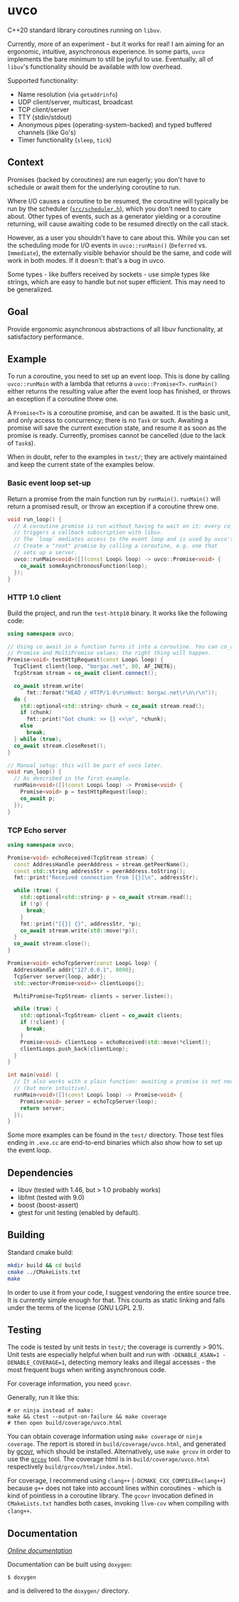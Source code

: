 # uvco

C++20 standard library coroutines running on `libuv`.

Currently, more of an experiment - but it works for real! I am aiming for an
ergonomic, intuitive, asynchronous experience. In some parts, `uvco` implements
the bare minimum to still be joyful to use. Eventually, all of `libuv`'s
functionality should be available with low overhead.

Supported functionality:

* Name resolution (via `getaddrinfo`)
* UDP client/server, multicast, broadcast
* TCP client/server
* TTY (stdin/stdout)
* Anonymous pipes (operating-system-backed) and typed buffered channels (like Go's)
* Timer functionality (`sleep`, `tick`)

## Context

Promises (backed by coroutines) are run eagerly; you don't have to schedule or await them for the
underlying coroutine to run.

Where I/O causes a coroutine to be resumed, the coroutine will typically be run
by the scheduler ([`src/scheduler.h`](src/scheduler.h)), which you don't need
to care about. Other types of events, such as a generator yielding or a
coroutine returning, will cause awaiting code to be resumed directly on the
call stack.

However, as a user you shouldn't have to care about this. While you can set the
scheduling mode for I/O events in `uvco::runMain()` (`Deferred` vs.
`Immediate`), the externally visible behavior should be the same, and code will
work in both modes. If it doesn't: that's a bug in uvco.

Some types - like buffers received by sockets - use simple types like strings,
which are easy to handle but not super efficient. This may need to be
generalized.

## Goal

Provide ergonomic asynchronous abstractions of all libuv functionality, at
satisfactory performance.

## Example

To run a coroutine, you need to set up an event loop. This is done by calling
`uvco::runMain` with a lambda that returns a `uvco::Promise<T>`. `runMain()` either
returns the resulting value after the event loop has finished, or throws an exception if
a coroutine threw one.

A `Promise<T>` is a coroutine promise, and can be awaited. It is the basic unit, and only
access to concurrency; there is no `Task` or such. Awaiting a promise will save the current
execution state, and resume it as soon as the promise is ready. Currently, promises cannot
be cancelled (due to the lack of `Task`s).

When in doubt, refer to the examples in `test/`; they are actively maintained and keep the
current state of the examples below.

### Basic event loop set-up

Return a promise from the main function run by `runMain()`. `runMain()` will return a
promised result, or throw an exception if a coroutine threw one.

```cpp
void run_loop() {
  // A coroutine promise is run without having to wait on it: every co_await
  // triggers a callback subscription with libuv.
  // The `loop` mediates access to the event loop and is used by uvco's types.
  // Create a "root" promise by calling a coroutine, e.g. one that
  // sets up a server.
  uvco::runMain<void>([](const Loop& loop) -> uvco::Promise<void> {
    co_await someAsynchronousFunction(loop);
  });
}
```

### HTTP 1.0 client

Build the project, and run the `test-http10` binary. It works like the following code:

```cpp
using namespace uvco;

// Using co_await in a function turns it into a coroutine. You can co_await all
// Promise and MultiPromise values; the right thing will happen.
Promise<void> testHttpRequest(const Loop& loop) {
  TcpClient client{loop, "borgac.net", 80, AF_INET6};
  TcpStream stream = co_await client.connect();

  co_await stream.write(
      fmt::format("HEAD / HTTP/1.0\r\nHost: borgac.net\r\n\r\n"));
  do {
    std::optional<std::string> chunk = co_await stream.read();
    if (chunk)
      fmt::print("Got chunk: >> {} <<\n", *chunk);
    else
      break;
  } while (true);
  co_await stream.closeReset();
}

// Manual setup: this will be part of uvco later.
void run_loop() {
  // As described in the first example.
  runMain<void>([](const Loop& loop) -> Promise<void> {
    Promise<void> p = testHttpRequest(loop);
    co_await p;
  });
}
```

### TCP Echo server

```cpp
using namespace uvco;

Promise<void> echoReceived(TcpStream stream) {
  const AddressHandle peerAddress = stream.getPeerName();
  const std::string addressStr = peerAddress.toString();
  fmt::print("Received connection from [{}]\n", addressStr);

  while (true) {
    std::optional<std::string> p = co_await stream.read();
    if (!p) {
      break;
    }
    fmt::print("[{}] {}", addressStr, *p);
    co_await stream.write(std::move(*p));
  }
  co_await stream.close();
}

Promise<void> echoTcpServer(const Loop& loop) {
  AddressHandle addr{"127.0.0.1", 8090};
  TcpServer server{loop, addr};
  std::vector<Promise<void>> clientLoops{};

  MultiPromise<TcpStream> clients = server.listen();

  while (true) {
    std::optional<TcpStream> client = co_await clients;
    if (!client) {
      break;
    }
    Promise<void> clientLoop = echoReceived(std::move(*client));
    clientLoops.push_back(clientLoop);
  }
}

int main(void) {
  // It also works with a plain function: awaiting a promise is not necessary
  // (but more intuitive).
  runMain<void>([](const Loop& loop) -> Promise<void> {
    Promise<void> server = echoTcpServer(loop);
    return server;
  });
}

```

Some more examples can be found in the `test/` directory. Those test files
ending in `.exe.cc` are end-to-end binaries which also show how to set up
the event loop.

## Dependencies

* libuv (tested with 1.46, but > 1.0 probably works)
* libfmt (tested with 9.0)
* boost (boost-assert)
* gtest for unit testing (enabled by default).

## Building

Standard cmake build:

```bash
mkdir build && cd build
cmake ../CMakeLists.txt
make
```

In order to use it from your code, I suggest vendoring the entire source tree.
It is currently simple enough for that. This counts as static linking and falls
under the terms of the license (GNU LGPL 2.1).

## Testing

The code is tested by unit tests in `test/`; the coverage is currently > 90%.
Unit tests are especially helpful when built and run with `-DENABLE_ASAN=1
-DENABLE_COVERAGE=1`, detecting memory leaks and illegal accesses - the most
frequent bugs when writing asynchronous code.

For coverage information, you need `gcovr`.

Generally, run it like this:

```shell
# or ninja instead of make:
make && ctest --output-on-failure && make coverage
# then open build/coverage/uvco.html
```

You can obtain coverage information using `make coverage` or `ninja coverage`.
The report is stored in `build/coverage/uvco.html`, and generated by
[gcovr](https://github.com/gcovr/gcovr), which should be installed. Alternatively,
use `make grcov` in order to use the [`grcov`](https://github.com/mozilla/grcov) tool.
The coverage html is in `build/coverage/uvco.html` respectively `build/grcov/html/index.html`.

For coverage, I recommend using `clang++` (`-DCMAKE_CXX_COMPILER=clang++`) because
`g++` does not take into account lines within coroutines - which is kind of pointless
in a coroutine library. The `gcovr` invocation defined in `CMakeLists.txt` handles
both cases, invoking `llvm-cov` when compiling with `clang++`.

## Documentation

*[Online documentation](https://borgac.net/~lbo/doc/uvco/)*

Documentation can be built using `doxygen`:

```shell
$ doxygen
```

and is delivered to the `doxygen/` directory.
